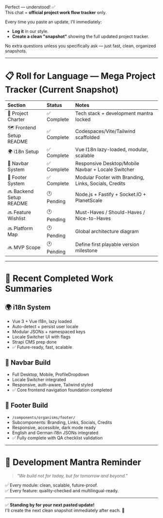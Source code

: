 Perfect — understood! ✅  
This chat = **official project work flow tracker** only.

Every time you paste an update, I’ll immediately:

- **Log it** in our style.
- **Create a clean "snapshot"** showing the full updated project tracker.

No extra questions unless you specifically ask — just fast, clean, organized snapshots.

---

# 📋 Roll for Language — Mega Project Tracker (Current Snapshot)

| Section | Status | Notes |
|:--------|:------|:------|
| 🌟 Project Charter | ✅ Complete | Tech stack + development mantra locked |
| 🗺️ Frontend Setup README | ✅ Complete | Codespaces/Vite/Tailwind scaffolded |
| 🌍 i18n Setup | ✅ Complete | Vue I18n lazy-loaded, modular, scalable |
| 🧱 Navbar System | ✅ Complete | Responsive Desktop/Mobile Navbar + Locale Switcher |
| 🧱 Footer System | ✅ Complete | Modular Footer with Branding, Links, Socials, Credits |
| 🔜 Backend Setup README | 🕐 Pending | Node.js + Fastify + Socket.IO + PlanetScale |
| 🔜 Feature Wishlist | 🕐 Pending | Must-Haves / Should-Haves / Nice-to-Haves |
| 🔜 Platform Map | 🕐 Pending | Global architecture diagram |
| 🔜 MVP Scope | 🕐 Pending | Define first playable version milestone |

---

# 🧱 Recent Completed Work Summaries

## 🌍 i18n System
- Vue 3 + Vue I18n, lazy loaded
- Auto-detect + persist user locale
- Modular JSONs + namespaced keys
- Locale Switcher UI with flags
- Strapi CMS prep done
- ✅ Future-ready, fast, scalable

## 🧱 Navbar Build
- Full Desktop, Mobile, ProfileDropdown
- Locale Switcher integrated
- Responsive, auth-aware, Tailwind styled
- ✅ Core frontend navigation foundation completed

## 🧱 Footer Build
- `/components/organisms/footer/`
- Subcomponents: Branding, Links, Socials, Credits
- Responsive, accessible, dark mode ready
- English and German i18n JSONs integrated
- ✅ Fully complete with QA checklist validation

---

# 🧭 Development Mantra Reminder

> *"We build not for today, but for tomorrow and beyond."*

✅ Every module: clean, scalable, future-proof.  
✅ Every feature: quality-checked and multilingual-ready.

---

✅ **Standing by for your next pasted update!**  
I'll create the next clean snapshot immediately after each. 🚀